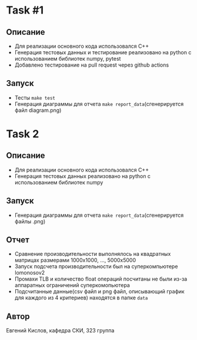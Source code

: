 # Task #1

## Описание

- Для реализации основного кода использовался C++  
- Генерация тестовых данных и тестирование реализовано на python с использованием библиотек numpy, pytest  
- Добавлено тестирование на pull request через github actions  

## Запуск

- Тесты `make test`  
- Генерация диаграммы для отчета `make report_data`(сгенерируется файл diagram.png)  

# Task 2

## Описание

- Для реализации основного кода использовался C++  
- Генерация тестовых данных реализовано на python с использованием библиотек numpy  

## Запуск

- Генерация диаграммы для отчета `make report_data`(сгенерируется файлы .png)  

## Отчет

- Сравнение производительности выполнялось на квадратных матрицах размерами 1000x1000, ..., 5000x5000  
- Запуск подсчета производительности был на суперкомпьютере lomonosov2  
- Промахи TLB и количество float операций посчитаны не были из-за аппаратных ограничений суперкомопьютера  
- Подсчитанные данные(csv файл и png файл, описывающий график для каждого из 4 критериев) находятся в папке `data`  

## Автор

Евгений Кислов, кафедра СКИ, 323 группа